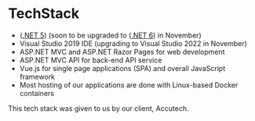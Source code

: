 # TechStack

- ([.NET 5](https://link-url-here.org)) (soon to be upgraded to ([.NET 6](https://dotnet.microsoft.com/download/dotnet/6.0)) in November)
- Visual Studio 2019 IDE (upgrading to Visual Studio 2022 in November)
- ASP.NET MVC and ASP.NET Razor Pages for web development
- ASP.NET MVC API for back-end API service
- Vue.js for single page applications (SPA) and overall JavaScript framework
- Most hosting of our applications are done with Linux-based Docker containers

This tech stack was given to us by our client, Accutech.
